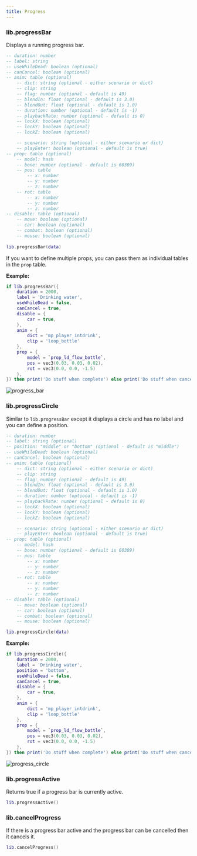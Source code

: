 ```yaml
---
title: Progress
---
```


### lib.progressBar
Displays a running progress bar.

```lua
-- duration: number
-- label: string
-- useWhileDead: boolean (optional)
-- canCancel: boolean (optional)
-- anim: table (optional)
    -- dict: string (optional - either scenario or dict)
    -- clip: string
    -- flag: number (optional - default is 49)
    -- blendIn: float (optional - default is 3.0)
    -- blendOut: float (optional - default is 1.0)
    -- duration: number (optional - default is -1)
    -- playbackRate: number (optional - default is 0)
    -- lockX: boolean (optional)
    -- lockY: boolean (optional)
    -- lockZ: boolean (optional)

    -- scenario: string (optional - either scenario or dict)
    -- playEnter: boolean (optional - default is true)
-- prop: table (optional)
    -- model: hash
    -- bone: number (optional - default is 60309)
    -- pos: table
        -- x: number
        -- y: number
        -- z: number
    -- rot: table
        -- x: number
        -- y: number
        -- z: number
-- disable: table (optional)
    -- move: boolean (optional)
    -- car: boolean (optional)
    -- combat: boolean (optional)
    -- mouse: boolean (optional)
    
lib.progressBar(data)
```
If you want to define multiple props, you can pass them
as individual tables in the `prop` table.

**Example:**
```lua
if lib.progressBar({
    duration = 2000,
    label = 'Drinking water',
    useWhileDead = false,
    canCancel = true,
    disable = {
        car = true,
    },
    anim = {
        dict = 'mp_player_intdrink',
        clip = 'loop_bottle' 
    },
    prop = {
        model = `prop_ld_flow_bottle`,
        pos = vec3(0.03, 0.03, 0.02),
        rot = vec3(0.0, 0.0, -1.5) 
    },
}) then print('Do stuff when complete') else print('Do stuff when cancelled') end
```

![progress_bar](https://i.imgur.com/7pAwktr.png)

### lib.progressCircle
Similar to `lib.progressBar` except it displays a circle and has no label and
you can define a position.

```lua
-- duration: number
-- label: string (optional)
-- position: "middle" or "bottom" (optional - default is "middle")
-- useWhileDead: boolean (optional)
-- canCancel: boolean (optional)
-- anim: table (optional)
    -- dict: string (optional - either scenario or dict)
    -- clip: string
    -- flag: number (optional - default is 49)
    -- blendIn: float (optional - default is 3.0)
    -- blendOut: float (optional - default is 1.0)
    -- duration: number (optional - default is -1)
    -- playbackRate: number (optional - default is 0)
    -- lockX: boolean (optional)
    -- lockY: boolean (optional)
    -- lockZ: boolean (optional)

    -- scenario: string (optional - either scenario or dict)
    -- playEnter: boolean (optional - default is true)
-- prop: table (optional)
    -- model: hash
    -- bone: number (optional - default is 60309)
    -- pos: table
        -- x: number
        -- y: number
        -- z: number
    -- rot: table
        -- x: number
        -- y: number
        -- z: number
-- disable: table (optional)
    -- move: boolean (optional)
    -- car: boolean (optional)
    -- combat: boolean (optional)
    -- mouse: boolean (optional)

lib.progressCircle(data)
```

**Example:**
```lua
if lib.progressCircle({
    duration = 2000,
    label = 'Drinking water',
    position = 'bottom',
    useWhileDead = false,
    canCancel = true,
    disable = {
        car = true,
    },
    anim = {
        dict = 'mp_player_intdrink',
        clip = 'loop_bottle' 
    },
    prop = {
        model = `prop_ld_flow_bottle`,
        pos = vec3(0.03, 0.03, 0.02),
        rot = vec3(0.0, 0.0, -1.5) 
    },
}) then print('Do stuff when complete') else print('Do stuff when cancelled') end
```

![progress_circle](https://i.imgur.com/nETRm5f.png)

### lib.progressActive
Returns true if a progress bar is currently active.

```lua
lib.progressActive()
```

### lib.cancelProgress
If there is a progress bar active and the
progress bar can be cancelled then it cancels it.

```lua
lib.cancelProgress()
```
